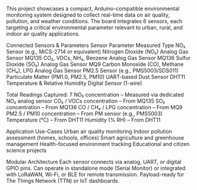 This project showcases a compact, Arduino-compatible environmental monitoring system designed to collect real-time data on air quality, pollution, 
and weather conditions. The board integrates 6 sensors, each targeting a critical environmental parameter relevant to urban, rural, and indoor air quality applications.

Connected Sensors & Parameters
Sensor	Parameter Measured	Type
NO₂ Sensor (e.g., MiCS-2714 or equivalent)	Nitrogen Dioxide (NO₂)	Analog Gas Sensor
MQ135	CO₂, VOCs, NH₃, Benzene	Analog Gas Sensor
MQ136	Sulfur Dioxide (SO₂)	Analog Gas Sensor
MQ9	Carbon Monoxide (CO), Methane (CH₄), LPG	Analog Gas Sensor
PM2.5 Sensor (e.g., PMS5003/SDS011)	Particulate Matter (PM1.0, PM2.5, PM10)	UART-based Dust Sensor
DHT11	Temperature & Relative Humidity	Digital Sensor (1-wire)

Total Readings Captured: 7
NO₂ concentration – Measured via dedicated NO₂ analog sensor
CO₂ / VOCs concentration – From MQ135
SO₂ concentration – From MQ136
CO / CH₄ / LPG concentration – From MQ9
PM2.5 / PM10 concentration – From PM sensor (e.g., PMS5003)
Temperature (°C) – From DHT11
Humidity (% RH) – From DHT11

Application Use-Cases
Urban air quality monitoring
Indoor pollution assessment (homes, schools, offices)
Smart agriculture and greenhouse management
Health-focused environment tracking
Educational and citizen science projects

Modular Architecture
Each sensor connects via analog, UART, or digital GPIO pins.
Can operate in standalone mode (Serial Monitor) or integrated with LoRaWAN, Wi-Fi, or BLE for remote transmission.
Payload-ready for The Things Network (TTN) or IoT dashboards.
